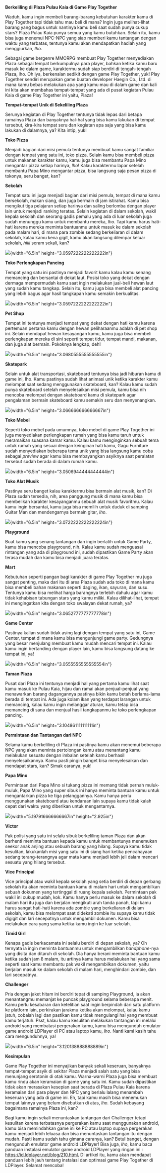 **Berkeliling di Plaza Pulau Kaia di Game Play Together**

Waduh, kamu ingin membeli barang-barang kebutuhan karakter kamu di Play
Together tapi tidak tahu mau beli di mana? Ingin juga melihat-lihat
barang yang bagus untuk nantinya kamu beli saat sudah punya cukup stars?
Plaza Pulau Kaia punya semua yang kamu butuhkan. Selain itu, kamu bisa
juga menemui NPC-NPC yang siap memberi kamu tantangan dengan waktu yang
terbatas, tentunya kamu akan mendapatkan hadiah yang menggiurkan, *lho*.

Sebagai game bergenre MMORPG membuat Play Together menyediakan Plaza
sebagai tempat berkumpulnya para player, bahkan ketika kamu baru masuk
ke dalam game, karaktermu sudah siap berdiri di tengah-tengah Plaza,
lho. Oh iya, berkenalan sedikit dengan game Play Together, yuk! Play
Together sendiri merupakan game buatan developer Haegin Co., Ltd. di
mana kamu bebas melakukan apa yang kamu mau di dalam game dan kali ini
kita akan membahas tempat-tempat yang ada di pusat kegiatan Pulau Kaia
di game Play Together ini yaitu, Plaza!

**Tempat-tempat Unik di Sekeliling Plaza**

Serunya kegiatan di Play Together tentunya tidak lepas dari betapa
ramainya Plaza dan banyaknya hal-hal yang bisa kamu lakukan di tempat
tersebut, kira-kira tempat seru dan kegiatan apa saja yang bisa kamu
lakukan di dalamnya, ya? Kita intip, yuk!

**Toko Pizza**

Menjadi bagian dari misi pemula tentunya membuat kamu sangat familiar
dengan tempat yang satu ini, toko pizza. Selain kamu bisa membeli pizza
untuk makanan karakter kamu, kamu juga bisa membantu Papa Mino mengantar
pizza setiap harinya, *lho*! Kalau karaktermu lapar setelah membantu
Papa Mino mengantar pizza, bisa langsung saja pesan pizza di tokonya,
seru banget, kan?

**Sekolah**

Tempat satu ini juga menjadi bagian dari misi pemula, tempat di mana
kamu bersekolah, makan siang, dan juga bermain di jam istirahat. Kamu
bisa mengikut tiga pelajaran setiap harinya dan saling berlomba dengan
player lain untuk menjadi ranking teratas. Selain kegiatan di dalam
sekolah, wakil kepala sekolah dan seorang gadis pemalu yang ada di luar
sekolah juga sudah menunggu kamu untuk membantu mereka, *lho*. Tapi kamu
harus hati-hati karena mereka meminta bantuanmu untuk masuk ke dalam
sekolah pada malam hari, di mana para zombie sedang berkeliaran di dalam
sekolah, kalau kamu kena gigit, kamu akan langsung dilempar keluar
sekolah, *hiiii* seram sekali, kan?

![](./Game-Guides/images/media/Berkeliling-di-Pulai-Kaia-di-Play-Together/image1.jpeg){width="6.5in"
height="3.0597222222222222in"}

**Toko Perlengkapan Pancing**

Tempat yang satu ini pastinya menjadi favorit kamu kalau kamu senang
memancing dan bersantai di dekat laut. Posisi toko yang dekat dengan
dermaga mempermudah kamu saat ingin melakukan jual-beli hewan laut yang
sudah kamu tangkap. Selain itu, kamu juga bisa membeli alat pancing yang
lebih bagus agar hasil tangkapan kamu semakin berkualitas.

![](./Game-Guides/images/media/Berkeliling-di-Pulai-Kaia-di-Play-Together/image2.jpeg){width="6.5in"
height="3.0597222222222222in"}

**Pet Shop**

Tempat ini tentunya menjadi tempat yang dekat dengan hati kamu karena
pertemuan pertama kamu dengan hewan peliharaanmu adalah di pet shop ini.
Selain mendapat hewan kesayangan kamu, kamu juga bisa membeli
perlengkapan mereka di sini seperti tempat tidur, tempat mandi, makanan,
dan juga alat bermain. Pokoknya lengkap, deh!

![](./Game-Guides/images/media/Berkeliling-di-Pulai-Kaia-di-Play-Together/image3.jpeg){width="6.5in"
height="3.0680555555555555in"}

**Skatepark**

Selain untuk alat transportasi, skateboard tentunya bisa jadi hiburan
kamu di game ini, lho. Kamu pastinya sudah lihat animasi unik ketika
karakter kamu melompat saat sedang menggunakan skateboard, kan? Kalau
kamu sudah punya skateboard setelah menyelesaikan misi pemula, kamu bisa
nih mencoba melompat dengan skateboard kamu di skatepark agar pengalaman
bermain skateboard kamu semakin seru dan menyenangkan.

![](./Game-Guides/images/media/Berkeliling-di-Pulai-Kaia-di-Play-Together/image4.jpeg){width="6.5in"
height="3.066666666666667in"}

**Toko Mebel**

Seperti toko mebel pada umumnya, toko mebel di game Play Together ini
juga menyediakan perlengkapan rumah yang bisa kamu taruh untuk
meramaikan suasana kamar kamu. Kalau kamu menginginkan sebuah tema untuk
rumah yang sesuai dengan keinginan hati kamu, Gagu Furniture sudah
menyediakan beberapa tema unik yang bisa langsung kamu coba sebagai
*preview* agar kamu bisa membayangkan asyiknya saat peralatan tersebut
sudah berada di dalam rumah kamu.

![](./Game-Guides/images/media/Berkeliling-di-Pulai-Kaia-di-Play-Together/image5.jpeg){width="6.5in"
height="3.0506944444444444in"}

**Toko Alat Musik**

Pastinya seru banget kalau karaktermu bisa bermain alat musik, kan? Di
Plaza sudah tersedia, nih, area panggung musik di mana kamu bisa
membelikan karakter kesayanganmu sebuah alat musik favoritmu. Kalau kamu
ingin bersantai, kamu juga bisa memilih untuk duduk di samping Guitar
Man dan mendengarnya bermain gitar, *lho*.

![](./Game-Guides/images/media/Berkeliling-di-Pulai-Kaia-di-Play-Together/image6.jpeg){width="6.5in"
height="3.0722222222222224in"}

**Playground**

Buat kamu yang senang tantangan dan ingin berlatih untuk Game Party,
kamu bisa mencoba playground, nih. Kalau kamu sudah menguasai rintangan
yang ada di playground ini, sudah dipastikan Game Party akan terasa
mudah dan kamu bisa menjadi juara teratas.

**Mart**

Kebutuhan seperti pangan bagi karakter di game Play Together mu juga
sangat penting, maka dari itu di area Plaza sudah ada toko di mana kamu
bisa membeli bahan makanan seperti daging, ikan, sayuran, dan susu.
Tentunya kamu bisa melihat harga barangnya terlebih dahulu agar kamu
tidak kehabisan tabungan stars yang kamu miliki. Kalau dilihat-lihat,
tempat ini mengingatkan kita dengan toko swalayan dekat rumah, ya?

![](./Game-Guides/images/media/Berkeliling-di-Pulai-Kaia-di-Play-Together/image7.jpeg){width="6.5in"
height="3.0652777777777778in"}

**Game Center**

Pastinya kalian sudah tidak asing lagi dengan tempat yang satu ini, Game
Center, tempat di mana kamu bisa mengunjungi game party. Gedungnya yang
besar menjulang membuat kamu mudah mencari tempat ini. Kalau kamu ingin
bertanding dengan player lain, kamu bisa langsung datang ke tempat ini,
ya!

![](./Game-Guides/images/media/Berkeliling-di-Pulai-Kaia-di-Play-Together/image8.jpeg){width="6.5in"
height="3.0555555555555554in"}

**Taman Plaza**

Pusat dari Plaza ini tentunya menjadi hal yang pertama kamu lihat saat
kamu masuk ke Pulau Kaia, hijau dan ramai akan penjual-penjual yang
menawarkan barang dagangannya pastinya bikin kamu betah berlama-lama
berada di tempat ini. Ada juga kolam ikan yang terdapat larangan untuk
memancing, kalau kamu ingin melanggar aturan, kamu tetap bisa memancing
di sana dan menjual hasil tangkapanmu ke toko perlengkapan pancing.

![](./Game-Guides/images/media/Berkeliling-di-Pulai-Kaia-di-Play-Together/image9.jpeg){width="6.5in"
height="3.104861111111111in"}

**Permintaan dan Tantangan dari NPC**

Selama kamu berkeliling di Plaza ini pastinya kamu akan menemui beberapa
NPC yang akan meminta pertolongan kamu atau menantang kamu melakukan
sesuatu dengan imbalan setelah kamu berhasil menyelesaikannya. Kamu
pasti pingin banget bisa menyelesaikan dan mendapat stars, kan? Simak
caranya, yuk!

**Papa Mino**

Permintaan dari Papa Mino si tukang pizza ini memang tidak pernah
muluk-muluk, Papa Mino yang super sibuk ini hanya meminta bantuan kamu
untuk mengantarkan pizza ke tiga pelanggannya. Kamu hanya perlu
menggunakan skateboard atau kendaraan lain supaya kamu tidak kalah cepat
dari waktu yang diberikan untuk mengantarnya.

![](./Game-Guides/images/media/Berkeliling-di-Pulai-Kaia-di-Play-Together/image10.jpeg){width="5.197916666666667in"
height="2.925in"}

**Victor**

Pak polisi yang satu ini selalu sibuk berkeliling taman Plaza dan akan
berhenti meminta bantuan kepada kamu untuk membantunya menemukan seekor
anak anjing atau sebuah barang yang hilang. Supaya kamu tidak kesulitan,
lakukanlah misi yang satu ini di siang hari ketika pencahayaan sedang
terang-terangnya agar mata kamu menjadi lebih jeli dalam mencari sesuatu
yang hilang tersebut.

**Vice Principal**

Vice principal atau wakil kepala sekolah yang setia berdiri di depan
gerbang sekolah itu akan meminta bantuan kamu di malam hari untuk
mengambilkan sebuah dokumen yang tertinggal di ruang kepala sekolah.
Permintaan pak wakil ini cukup mudah, kok. Kamu hanya perlu masuk ke
dalam sekolah di malam hari itu juga dan berjalan mengikuti arah tanda
panah, tapi kamu harus sangat hati-hati karena ada zombie yang
berkeliaran di dalam sekolah, kamu bisa melompat saat didekati zombie
itu supaya kamu tidak digigit dan lari secepatnya untuk mengambil
dokumen. Kamu bisa melakukan cara yang sama ketika kamu ingin ke luar
sekolah.

**Timid Girl**

Kenapa gadis berkacamata ini selalu berdiri di depan sekolah, ya? Oh
ternyata ia ingin meminta bantuanmu untuk mengambilkan *handphone*-nya
yang disita dan ditaruh di sekolah. Dia hanya berani meminta bantuan
kamu ketika sudah jam 8 malam, itu artinya kamu harus melakukan hal yang
sama seperti saat kamu membantu pak wakil mengambilkan dokumen, yaitu
berjalan masuk ke dalam sekolah di malam hari, menghindari zombie, dan
lari secepatnya.

**Challenger**

Pria dengan jaket hitam ini berdiri tepat di samping Playground, ia akan
menantangmu memanjat ke puncak playground selama beberapa menit. Kamu
perlu kesabaran dan ketelitian saat ingin berpindah dari satu platform
ke platform lain, perkirakan jarakmu ketika akan melompat, kalau kamu
jatuh, cobalah lagi dan pastikan kamu tidak mengulangi hal yang membuat
kamu terjatuh. Psst, kalau kamu kesulitan melakukan tantangan ini
melalui android yang membatasi pergerakan kamu, kamu bisa mengunduh
emulator game android LDPlayer di PC atau laptop kamu, *lho*. Nanti kami
kasih tahu cara mengunduhnya, ya!

![](./Game-Guides/images/media/Berkeliling-di-Pulai-Kaia-di-Play-Together/image11.jpeg){width="6.5in"
height="3.120138888888889in"}

**Kesimpulan**

Game Play Together ini menyajikan banyak sekali keseruan, banyaknya
tempat-tempat asyik di sekitar Plaza menjadi salah satu yang bisa
menunjang serotonin di otak kamu. Warna-warni Plaza juga bisa membuat
kamu rindu akan keramaian di game yang satu ini. Kamu sudah dipastikan
tidak akan merasakan kesepian saat berada di Plaza Pulau Kaia karena
keramaian dari para player dan NPC yang berlalu lalang menambah keseruan
yang ada di game ini. Eh, tapi kamu masih bisa menemukan tempat lainnya
yang belum disebutkan di atas, *lho.* Sudah kebayang bagaimana ramainya
Plaza ini, kan?

Bagi kamu ingin sekali menuntaskan tantangan dari Challenger tetapi
kesulitan karena terbatasnya pergerakan kamu saat menggunakan android,
kamu bisa memindahkan game ini ke PC atau laptop supaya pergerakan kamu
menjadi lebih leluasa dan bisa menuntaskan tantangan itu dengan mudah.
Pasti kamu sudah tahu gimana caranya, kan? Betul banget, dengan
mengunduh emulator game android LDPlayer! Bisa juga, *lho*, kamu baca
panduan instalasi emulator game android LDPlayer yang ringan ini :
<https://id.ldplayer.net/blog/210.html.> Di artikel itu, kamu akan
mendapat panduan lebih jauh tentang instalasi dan optimasi game Play
Together di LDPlayer. Selamat mencoba!

